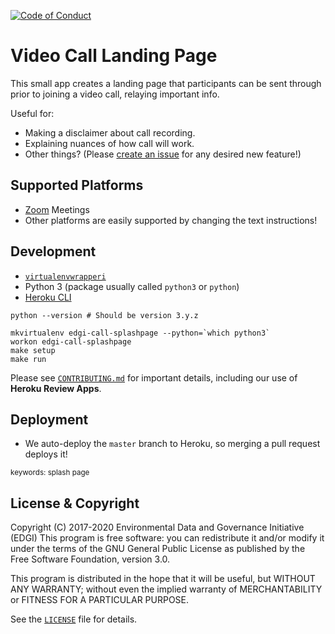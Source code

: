 [![Code of Conduct](https://img.shields.io/badge/%E2%9D%A4-code%20of%20conduct-blue.svg?style=flat)](https://github.com/edgi-govdata-archiving/overview/blob/master/CONDUCT.md)

# Video Call Landing Page

This small app creates a landing page that participants can be sent
through prior to joining a video call, relaying important info.

Useful for:
- Making a disclaimer about call recording.
- Explaining nuances of how call will work.
- Other things? (Please [create an issue][issue] for any desired new feature!)

## Supported Platforms

- [Zoom](https://zoom.us) Meetings
- Other platforms are easily supported by changing the text instructions!

## Development

- [`virtualenvwrapperi`](https://virtualenvwrapper.readthedocs.io/en/latest/install.html)
- Python 3 (package usually called `python3` or `python`)
- [Heroku CLI](https://devcenter.heroku.com/articles/heroku-cli)

```
python --version # Should be version 3.y.z

mkvirtualenv edgi-call-splashpage --python=`which python3`
workon edgi-call-splashpage
make setup
make run
```

Please see [`CONTRIBUTING.md`](CONTRIBUTING.md) for important details,
including our use of **Heroku Review Apps**.

## Deployment

* We auto-deploy the `master` branch to Heroku, so merging a pull
  request deploys it!

<sub>keywords: splash page</sub>

## License & Copyright

Copyright (C) 2017-2020 Environmental Data and Governance Initiative (EDGI)
This program is free software: you can redistribute it and/or modify it under the terms of the GNU General Public License as published by the Free Software Foundation, version 3.0.

This program is distributed in the hope that it will be useful, but WITHOUT ANY WARRANTY; without even the implied warranty of MERCHANTABILITY or FITNESS FOR A PARTICULAR PURPOSE.

See the [`LICENSE`](/LICENSE) file for details.

   [issue]: https://github.com/edgi-govdata-archiving/video-call-landing-page/issues/new
